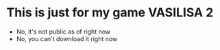 # This is just for my game VASILISA 2

* No, it's not public as of right now
* No, you can't download it right now
